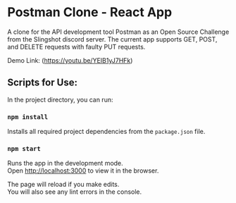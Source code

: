 # Postman Clone - React App

A clone for the API development tool Postman as an Open Source Challenge from the Slingshot discord server. The current app supports GET, POST, and DELETE requests with faulty PUT requests. 

Demo Link: (https://youtu.be/YEIB1yJ7HFk)

## Scripts for Use:

In the project directory, you can run:

### `npm install`

Installs all required project dependencies from the `package.json` file.

### `npm start`

Runs the app in the development mode.\
Open [http://localhost:3000](http://localhost:3000) to view it in the browser.

The page will reload if you make edits.\
You will also see any lint errors in the console.
